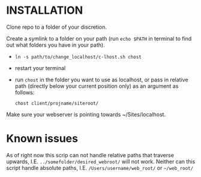 INSTALLATION
============

Clone repo to a folder of your discretion.

Create a symlink to a folder on your path (run `echo $PATH` in terminal to find out what folders you have in your path).

* `ln -s path/to/change_localhost/c-lhost.sh chost`
* restart your terminal
* run `chost` in the folder you want to use as localhost, or pass in relative path (directly below your current position only) as an argument as follows:

    `chost client/projname/siteroot/`

Make sure your webserver is pointing towards ~/Sites/localhost.


Known issues
============

As of right now this scrip can not handle relative paths that traverse upwards, I.E. `../somefolder/desired_webroot/` will not work.
Neither can this script handle absolute paths, I.E. `/Users/username/web_root/` or `~/web_root/`